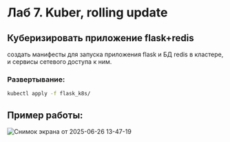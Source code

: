 # Лаб 7. Kuber, rolling update

## Куберизировать приложение flask+redis

создать манифесты для запуска приложения flask и БД redis в кластере, и сервисы сетевого доступа к ним.

### Развертывание:
```bash
kubectl apply -f flask_k8s/
```

## Пример работы:

![Снимок экрана от 2025-06-26 13-47-19](https://github.com/user-attachments/assets/935a7c4d-c4d4-4093-88a6-295ac469a697)
